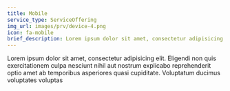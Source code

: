 ```yaml
---
title: Mobile
service_type: ServiceOffering
img_url: images/prv/device-4.png
icon: fa-mobile
brief_description: Lorem ipsum dolor sit amet, consectetur adipisicing elit
---
```


Lorem ipsum dolor sit amet, consectetur adipisicing elit. Eligendi non quis exercitationem culpa nesciunt nihil aut nostrum explicabo reprehenderit optio amet ab temporibus asperiores quasi cupiditate. Voluptatum ducimus voluptates voluptas
